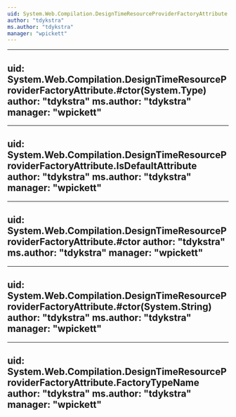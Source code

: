 ```yaml
---
uid: System.Web.Compilation.DesignTimeResourceProviderFactoryAttribute
author: "tdykstra"
ms.author: "tdykstra"
manager: "wpickett"
---
```


---
uid: System.Web.Compilation.DesignTimeResourceProviderFactoryAttribute.#ctor(System.Type)
author: "tdykstra"
ms.author: "tdykstra"
manager: "wpickett"
---

---
uid: System.Web.Compilation.DesignTimeResourceProviderFactoryAttribute.IsDefaultAttribute
author: "tdykstra"
ms.author: "tdykstra"
manager: "wpickett"
---

---
uid: System.Web.Compilation.DesignTimeResourceProviderFactoryAttribute.#ctor
author: "tdykstra"
ms.author: "tdykstra"
manager: "wpickett"
---

---
uid: System.Web.Compilation.DesignTimeResourceProviderFactoryAttribute.#ctor(System.String)
author: "tdykstra"
ms.author: "tdykstra"
manager: "wpickett"
---

---
uid: System.Web.Compilation.DesignTimeResourceProviderFactoryAttribute.FactoryTypeName
author: "tdykstra"
ms.author: "tdykstra"
manager: "wpickett"
---
